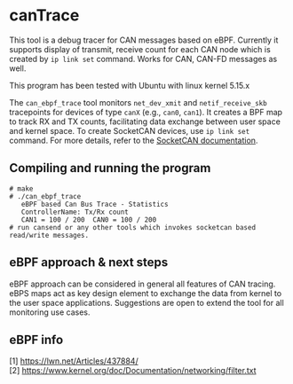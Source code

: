 # canTrace
This tool is a debug tracer for CAN messages based on eBPF. Currently it supports display of transmit, receive count for each CAN node which is created by `ip link set` command. Works for CAN, CAN-FD messages as well. 

This program has been tested with Ubuntu with linux kernel 5.15.x

The `can_ebpf_trace` tool monitors `net_dev_xmit` and `netif_receive_skb` tracepoints for devices of type `canX` (e.g., `can0`, `can1`). It creates a BPF map to track RX and TX counts, facilitating data exchange between user space and kernel space. To create SocketCAN devices, use `ip link set` command. For more details, refer to the [SocketCAN documentation](https://www.kernel.org/doc/Documentation/networking/can.txt).

## Compiling and running the program
    
    # make
    # ./can_ebpf_trace
       eBPF based Can Bus Trace - Statistics
       ControllerName: Tx/Rx count
       CAN1 = 100 / 200  CAN0 = 100 / 200
    # run cansend or any other tools which invokes socketcan based read/write messages.

## eBPF approach & next steps
eBPF approach can be considered in general all features of CAN tracing. eBPS maps act as key design element to exchange the data from kernel to the user space applications. Suggestions are open to extend the tool for all monitoring use cases. 

## eBPF info
 
[1] https://lwn.net/Articles/437884/
<br>
[2] https://www.kernel.org/doc/Documentation/networking/filter.txt



